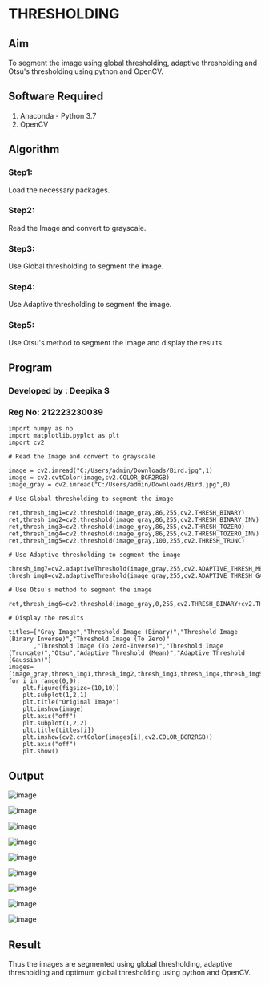 # THRESHOLDING
## Aim
To segment the image using global thresholding, adaptive thresholding and Otsu's thresholding using python and OpenCV.

## Software Required
1. Anaconda - Python 3.7
2. OpenCV

## Algorithm

### Step1:
Load the necessary packages.

### Step2:
Read the Image and convert to grayscale.

### Step3:
Use Global thresholding to segment the image.

### Step4:
Use Adaptive thresholding to segment the image.

### Step5:
Use Otsu's method to segment the image and display the results.


## Program
### Developed by : Deepika S
### Reg No: 212223230039
```
import numpy as np
import matplotlib.pyplot as plt
import cv2

# Read the Image and convert to grayscale

image = cv2.imread("C:/Users/admin/Downloads/Bird.jpg",1)
image = cv2.cvtColor(image,cv2.COLOR_BGR2RGB)
image_gray = cv2.imread("C:/Users/admin/Downloads/Bird.jpg",0)

# Use Global thresholding to segment the image

ret,thresh_img1=cv2.threshold(image_gray,86,255,cv2.THRESH_BINARY)
ret,thresh_img2=cv2.threshold(image_gray,86,255,cv2.THRESH_BINARY_INV)
ret,thresh_img3=cv2.threshold(image_gray,86,255,cv2.THRESH_TOZERO)
ret,thresh_img4=cv2.threshold(image_gray,86,255,cv2.THRESH_TOZERO_INV)
ret,thresh_img5=cv2.threshold(image_gray,100,255,cv2.THRESH_TRUNC)

# Use Adaptive thresholding to segment the image

thresh_img7=cv2.adaptiveThreshold(image_gray,255,cv2.ADAPTIVE_THRESH_MEAN_C,cv2.THRESH_BINARY,11,2)
thresh_img8=cv2.adaptiveThreshold(image_gray,255,cv2.ADAPTIVE_THRESH_GAUSSIAN_C,cv2.THRESH_BINARY,11,2)

# Use Otsu's method to segment the image 

ret,thresh_img6=cv2.threshold(image_gray,0,255,cv2.THRESH_BINARY+cv2.THRESH_OTSU)

# Display the results

titles=["Gray Image","Threshold Image (Binary)","Threshold Image (Binary Inverse)","Threshold Image (To Zero)"
       ,"Threshold Image (To Zero-Inverse)","Threshold Image (Truncate)","Otsu","Adaptive Threshold (Mean)","Adaptive Threshold (Gaussian)"]
images=[image_gray,thresh_img1,thresh_img2,thresh_img3,thresh_img4,thresh_img5,thresh_img6,thresh_img7,thresh_img8]
for i in range(0,9):
    plt.figure(figsize=(10,10))
    plt.subplot(1,2,1)
    plt.title("Original Image")
    plt.imshow(image)
    plt.axis("off")
    plt.subplot(1,2,2)
    plt.title(titles[i])
    plt.imshow(cv2.cvtColor(images[i],cv2.COLOR_BGR2RGB))
    plt.axis("off")
    plt.show()
```

## Output

![image](https://github.com/user-attachments/assets/d2fd2306-3ddc-48d6-8b98-5184406d12b7)

![image](https://github.com/user-attachments/assets/47aed111-774f-4424-b33a-576c3d25e207)

![image](https://github.com/user-attachments/assets/b3b918df-3bb0-4e64-85d1-d5548a4d148e)

![image](https://github.com/user-attachments/assets/c2514325-0b35-4e86-9f00-440fe65197be)

![image](https://github.com/user-attachments/assets/48ae233a-c1d2-4935-bc3a-da1ff9863a38)

![image](https://github.com/user-attachments/assets/f2fa2f25-8773-46d2-ab37-d2fdc30df44e)

![image](https://github.com/user-attachments/assets/26c9b481-fe4e-4cf2-9317-8670f0744baf)

![image](https://github.com/user-attachments/assets/99698d02-6925-4207-8d2e-8282a9324436)

![image](https://github.com/user-attachments/assets/5b11b758-674a-4d54-8409-0b52ddade0f9)



## Result
Thus the images are segmented using global thresholding, adaptive thresholding and optimum global thresholding using python and OpenCV.
